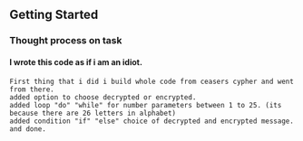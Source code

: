 ## Getting Started
### Thought process on task

#### I wrote this code as if i am an idiot.

    First thing that i did i build whole code from ceasers cypher and went from there. 
    added option to choose decrypted or encrypted.
    added loop "do" "while" for number parameters between 1 to 25. (its because there are 26 letters in alphabet)
    added condition "if" "else" choice of decrypted and encrypted message.
    and done.
